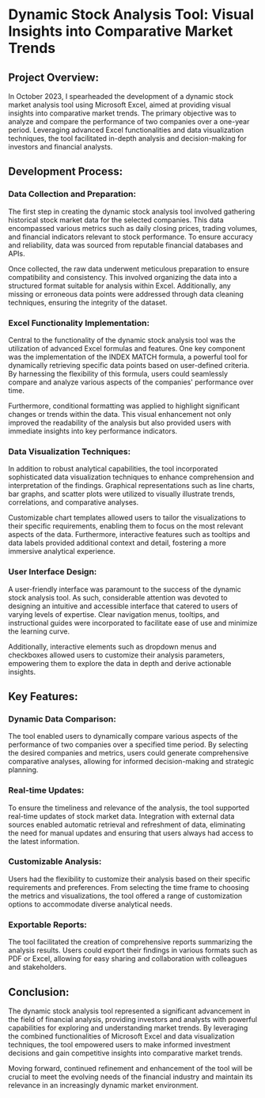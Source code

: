 # Dynamic Stock Analysis Tool: Visual Insights into Comparative Market Trends

## Project Overview:

In October 2023, I spearheaded the development of a dynamic stock market analysis tool using Microsoft Excel, aimed at providing visual insights into comparative market trends. The primary objective was to analyze and compare the performance of two companies over a one-year period. Leveraging advanced Excel functionalities and data visualization techniques, the tool facilitated in-depth analysis and decision-making for investors and financial analysts.

## Development Process:

### Data Collection and Preparation:
The first step in creating the dynamic stock analysis tool involved gathering historical stock market data for the selected companies. This data encompassed various metrics such as daily closing prices, trading volumes, and financial indicators relevant to stock performance. To ensure accuracy and reliability, data was sourced from reputable financial databases and APIs.

Once collected, the raw data underwent meticulous preparation to ensure compatibility and consistency. This involved organizing the data into a structured format suitable for analysis within Excel. Additionally, any missing or erroneous data points were addressed through data cleaning techniques, ensuring the integrity of the dataset.

### Excel Functionality Implementation:
Central to the functionality of the dynamic stock analysis tool was the utilization of advanced Excel formulas and features. One key component was the implementation of the INDEX MATCH formula, a powerful tool for dynamically retrieving specific data points based on user-defined criteria. By harnessing the flexibility of this formula, users could seamlessly compare and analyze various aspects of the companies' performance over time.

Furthermore, conditional formatting was applied to highlight significant changes or trends within the data. This visual enhancement not only improved the readability of the analysis but also provided users with immediate insights into key performance indicators.

### Data Visualization Techniques:
In addition to robust analytical capabilities, the tool incorporated sophisticated data visualization techniques to enhance comprehension and interpretation of the findings. Graphical representations such as line charts, bar graphs, and scatter plots were utilized to visually illustrate trends, correlations, and comparative analyses.

Customizable chart templates allowed users to tailor the visualizations to their specific requirements, enabling them to focus on the most relevant aspects of the data. Furthermore, interactive features such as tooltips and data labels provided additional context and detail, fostering a more immersive analytical experience.

### User Interface Design:
A user-friendly interface was paramount to the success of the dynamic stock analysis tool. As such, considerable attention was devoted to designing an intuitive and accessible interface that catered to users of varying levels of expertise. Clear navigation menus, tooltips, and instructional guides were incorporated to facilitate ease of use and minimize the learning curve.

Additionally, interactive elements such as dropdown menus and checkboxes allowed users to customize their analysis parameters, empowering them to explore the data in depth and derive actionable insights.

## Key Features:

### Dynamic Data Comparison:
The tool enabled users to dynamically compare various aspects of the performance of two companies over a specified time period. By selecting the desired companies and metrics, users could generate comprehensive comparative analyses, allowing for informed decision-making and strategic planning.

### Real-time Updates:
To ensure the timeliness and relevance of the analysis, the tool supported real-time updates of stock market data. Integration with external data sources enabled automatic retrieval and refreshment of data, eliminating the need for manual updates and ensuring that users always had access to the latest information.

### Customizable Analysis:
Users had the flexibility to customize their analysis based on their specific requirements and preferences. From selecting the time frame to choosing the metrics and visualizations, the tool offered a range of customization options to accommodate diverse analytical needs.

### Exportable Reports:
The tool facilitated the creation of comprehensive reports summarizing the analysis results. Users could export their findings in various formats such as PDF or Excel, allowing for easy sharing and collaboration with colleagues and stakeholders.

## Conclusion:

The dynamic stock analysis tool represented a significant advancement in the field of financial analysis, providing investors and analysts with powerful capabilities for exploring and understanding market trends. By leveraging the combined functionalities of Microsoft Excel and data visualization techniques, the tool empowered users to make informed investment decisions and gain competitive insights into comparative market trends.

Moving forward, continued refinement and enhancement of the tool will be crucial to meet the evolving needs of the financial industry and maintain its relevance in an increasingly dynamic market environment.
